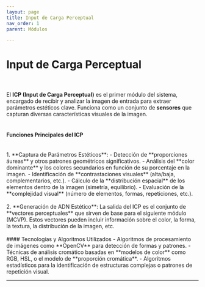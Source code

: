 ```yaml
---
layout: page
title: Input de Carga Perceptual
nav_order: 1
parent: Módulos

---
```


# Input de Carga Perceptual
<br><br>
El **ICP (Input de Carga Perceptual)** es el primer módulo del sistema, encargado de recibir y analizar la imagen de entrada para extraer parámetros estéticos clave. Funciona como un conjunto de **sensores** que capturan diversas características visuales de la imagen.
<br><br>
#### Funciones Principales del ICP
<br>
1. **Captura de Parámetros Estéticos**: 
   - Detección de **proporciones áureas** y otros patrones geométricos significativos.
   - Análisis del **color dominante** y los colores secundarios en función de su porcentaje en la imagen.
   - Identificación de **contrastaciones visuales** (alta/baja, complementarios, etc.).
   - Cálculo de la **distribución espacial** de los elementos dentro de la imagen (simetría, equilibrio).
   - Evaluación de la **complejidad visual** (número de elementos, formas, repeticiones, etc.).
<br><br>
2. **Generación de ADN Estético**: 
   La salida del ICP es el conjunto de **vectores perceptuales** que sirven de base para el siguiente módulo (MCVP). Estos vectores pueden incluir información sobre el color, la forma, la textura, la distribución de la imagen, etc.
<br><br>
#### Tecnologías y Algoritmos Utilizados
- Algoritmos de procesamiento de imágenes como **OpenCV** para detección de formas y patrones.
- Técnicas de análisis cromático basadas en **modelos de color** como RGB, HSL, o el modelo de **proporción cromática**.
- Algoritmos estadísticos para la identificación de estructuras complejas o patrones de repetición visual.

---
